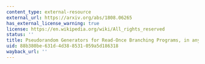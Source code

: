 ```yaml
---
content_type: external-resource
external_url: https://arxiv.org/abs/1808.06265
has_external_license_warning: true
license: https://en.wikipedia.org/wiki/All_rights_reserved
status: ''
title: Pseudorandom Generators for Read-Once Branching Programs, in any Order
uid: 88b380be-631d-4d38-8531-059a5d186318
wayback_url: ''
---
```

